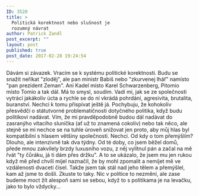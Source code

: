 ```yaml
---
ID: 3520
title: >
  Politická korektnost nebo slušnost je
  rozumný návrat
author: Patrick Zandl
post_excerpt: ""
layout: post
published: true
post_date: 2017-02-28 19:24:54
---
```

<p>Dávám si závazek. Vracím se k systému politické korektnosti. Budu se snažit neříkat "zloděj", ale pan ministr Babiš nebo "zkurvenej lhář" namísto "pan prezident Zeman". Ani Kadel místo Karel Schwarzenberg, Pitomio místo Tomio a tak dál. Má to smysl, soudím. Vadí mi, jak se ze společnosti vytrácí jakákoliv úcta a rychle se do ní vkrádá pohrdání, agresivita, brutalita, buranství. Nechci k tomu přispívat ještě já. Pochybuju, že kohokoliv přesvědčí o státutvorné problematičnosti dotyčného politika, když budu politikovi nadávat. Vím, že mi pravděpodobně budou dál nadávat do zasranýho vítacího sluníčka (ať už to znamená cokoliv) nebo tak něco, ale stejně se mi nechce se na tuhle úroveň snižovat jen proto, aby můj hlas byl kompatibilní s hlasem většiny společnosti. Nechci. Od kdy o tom přemýšlím? Dlouho, ale intenzivně tak dva týdny. Od té doby, co jsem běžel domů, přede mnou zakvílely brzdy luxusního vozu, z něj vylítnul pán a začal na mě řvát "ty čůráku, já ti dám přes držku". A to se ukázalo, že jsem mu jen rukou když mě před chvílí míjel naznačil, že by mohl zpomalit a nemíjet mě ve vzdálenosti dvaceti čísel. Takže jsem tak stál nad jeho tělem a přemýšlel, kam až jsme to došli. Zkuste to taky. Nic v politice to nezmění, ale zase budeme moct žít alespoň sami se sebou, když to s politikama je na levačku, jako to bylo vždycky...</p>
